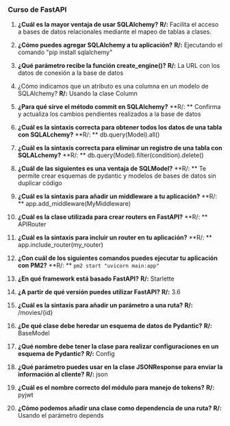 ### Curso de FastAPI

1. **¿Cuál es la mayor ventaja de usar SQLAlchemy?**
**R/:** Facilita el acceso a bases de datos relacionales mediante el mapeo de tablas a clases.

2. **¿Cómo puedes agregar SQLAlchemy a tu aplicación?**
**R/:** Ejecutando el comando "pip install sqlalchemy"

3. **¿Qué parámetro recibe la función create_engine()?**
**R/:** La URL con los datos de conexión a la base de datos

4. ¿Cómo indicamos que un atributo es una columna en un modelo de SQLAlchemy?
**R/:** Usando la clase Column

5. **¿Para qué sirve el método commit en SQLAlchemy?**
**R/: ** Confirma y actualiza los cambios pendientes realizados a la base de datos

6. **¿Cuál es la sintaxis correcta para obtener todos los datos de una tabla con SQLALchemy?**
**R/: ** db.query(Model).all()

7. **¿Cuál es la sintaxis correcta para eliminar un registro de una tabla con SQLALchemy?**
**R/: ** db.query(Model).filter(condition).delete()

8. **¿Cuál de las siguientes es una ventaja de SQLModel?**
**R/: ** Te permite crear esquemas de pydantic y modelos de bases de datos sin duplicar código

9. **¿Cuál es la sintaxis para añadir un middleware a tu aplicación?**
**R/: ** app.add_middleware(MyMiddleware)

10. **¿Cuál es la clase utilizada para crear routers en FastAPI?**
**R/: ** APIRouter

11. **¿Cuál es la sintaxis para incluir un router en tu aplicación?**
**R/: ** app.include_router(my_router)

12. **¿Con cuál de los siguientes comandos puedes ejecutar tu aplicación con PM2?**
**R/: ** `pm2 start "uvicorn main:app"`

13. **¿En qué framework está basado FastAPI?**
**R/:** Starlette

14. **¿A partir de qué versión puedes utilizar FastAPI?**
**R/:** 3.6

15. **¿Cuál es la sintaxis para añadir un parámetro a una ruta?**
**R/:** /movies/{id}

16. **¿De qué clase debe heredar un esquema de datos de Pydantic?**
**R/:** BaseModel

17. **¿Qué nombre debe tener la clase para realizar configuraciones en un esquema de Pydantic?**
**R/:** Config

18. **¿Qué parámetro puedes usar en la clase JSONResponse para enviar la información al cliente?**
**R/:**  json

19. **¿Cuál es el nombre correcto del módulo para manejo de tokens?**
**R/:**  pyjwt

20. **¿Cómo podemos añadir una clase como dependencia de una ruta?**
**R/:**  Usando el parámetro depends